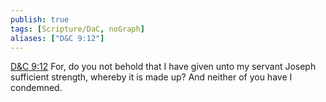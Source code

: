 ```yaml
---
publish: true
tags: [Scripture/DaC, noGraph]
aliases: ["D&C 9:12"]
---
```

[D&C 9:12](https://churchofjesuschrist.org/study/scriptures/dc-testament/dc/9?lang=eng&id=p12#p12) For, do you not behold that I have given unto my servant Joseph sufficient strength, whereby it is made up? And neither of you have I condemned.
